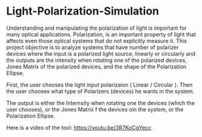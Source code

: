 # Light-Polarization-Simulation

Understanding and manipulating the polarization of light is important for many optical applications. Polarization, is an important property of light that affects even those optical systems that do not explicitly measure it. This project objective is to analyze systems that have number of polarizer devices where the input is a polarized light source, linearly or circularly and the outputs are the intensity when rotating one of the polarized devices, Jones Matrix of the polarized devices, and the shape of the Polarization Ellipse.

First, the user chooses the light input polarizaion ( Linear / Circular ). Then the user chooses what type of Polarizers (devices) he wants in the system. 

The output is either the Internsity when rotating one the devices (which the user chooses), or the Jones Matrix f the devices oin the system, or the Polarization Ellipse. 

Here is a video of the tool: https://youtu.be/3R7KoCgYecc
